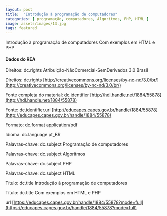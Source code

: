 ```yaml
---
layout: post
title:  "Introdução à programação de computadores"
categories: [ programação, computadores, Algoritmos, PHP, HTML ]
image: assets/images/13.jpg
tags: featured
---
```


Introdução à programação de computadores
Com exemplos em HTML e PHP


#### Dados do REA

Direitos: dc.rights	Atribuição-NãoComercial-SemDerivados 3.0 Brasil

Direitos: dc.rights	[http://creativecommons.org/licenses/by-nc-nd/3.0/br/](http://creativecommons.org/licenses/by-nc-nd/3.0/br/)

Fonte completa do material: dc.identifier	[http://hdl.handle.net/1884/55878](http://hdl.handle.net/1884/55878)

Fonte: dc.identifier.uri	[http://educapes.capes.gov.br/handle/1884/55878](http://educapes.capes.gov.br/handle/1884/55878)

Formato: dc.format	application/pdf

Idioma: dc.language	pt_BR

Palavras-chave: dc.subject	Programação de computadores

Palavras-chave: dc.subject	Algoritmos

Palavras-chave: dc.subject	PHP

Palavras-chave: dc.subject	HTML

Título: dc.title	Introdução à programação de computadores

Título: dc.title	Com exemplos em HTML e PHP

url	[https://educapes.capes.gov.br/handle/1884/55878?mode=full](https://educapes.capes.gov.br/handle/1884/55878?mode=full)

